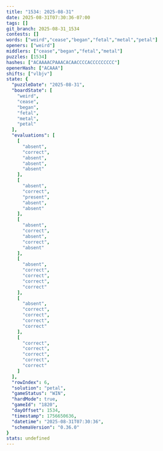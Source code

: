 ```yaml
---
title: "1534: 2025-08-31"
date: 2025-08-31T07:30:36-07:00
tags: []
git_branch: 2025-08-31_1534
contests: []
words: ["weird","cease","began","fetal","metal","petal"]
openers: ["weird"]
middlers: ["cease","began","fetal","metal"]
puzzles: [1534]
hashes: ["ACAAAACPAAACACAACCCCACCCCCCCCC"]
openerHash: ["ACAAA"]
shifts: ["vlbjv"]
state: {
  "puzzleDate": "2025-08-31",
  "boardState": [
    "weird",
    "cease",
    "began",
    "fetal",
    "metal",
    "petal"
  ],
  "evaluations": [
    [
      "absent",
      "correct",
      "absent",
      "absent",
      "absent"
    ],
    [
      "absent",
      "correct",
      "present",
      "absent",
      "absent"
    ],
    [
      "absent",
      "correct",
      "absent",
      "correct",
      "absent"
    ],
    [
      "absent",
      "correct",
      "correct",
      "correct",
      "correct"
    ],
    [
      "absent",
      "correct",
      "correct",
      "correct",
      "correct"
    ],
    [
      "correct",
      "correct",
      "correct",
      "correct",
      "correct"
    ]
  ],
  "rowIndex": 6,
  "solution": "petal",
  "gameStatus": "WIN",
  "hardMode": true,
  "gameId": "1820",
  "dayOffset": 1534,
  "timestamp": 1756650636,
  "datetime": "2025-08-31T07:30:36",
  "schemaVersion": "0.36.0"
}
stats: undefined
---
```

<!-- more -->
